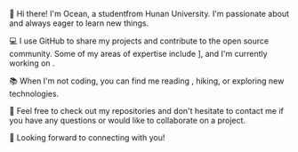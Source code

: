 👋 Hi there! I'm Ocean, a studentfrom Hunan University. I'm passionate about  and always eager to learn new things.

💻 I use GitHub to share my projects and contribute to the open source community. Some of my areas of expertise include ], and I'm currently working on .

📚 When I'm not coding, you can find me reading , hiking, or exploring new technologies.

🤝 Feel free to check out my repositories and don't hesitate to contact me if you have any questions or would like to collaborate on a project.

👀 Looking forward to connecting with you!
